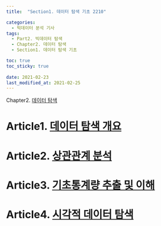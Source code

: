 ```yaml
---
title:  "Section1. 데이터 탐색 기초 2210"

categories:
  - 빅데이터 분석 기사
tags: 
  - Part2. 빅데이터 탐색
  - Chapter2. 데이터 탐색
  - Section1. 데이터 탐색 기초

toc: true
toc_sticky: true
 
date: 2021-02-23
last_modified_at: 2021-02-25
---
```


Chapter2. [데이터 탐색]()

# Article1. [데이터 탐색 개요]()

# Article2. [상관관계 분석]()

# Article3. [기초통계량 추출 및 이해]()

# Article4. [시각적 데이터 탐색]()